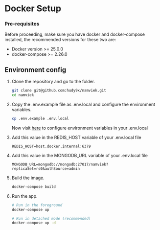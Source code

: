 # Docker Setup

### Pre-requisites

Before proceeding, make sure you have docker and docker-compose installed, the recommended versions for these two are:

- Docker version >= 25.0.0
- docker-compose >= 2.26.0

## Environment config

1. Clone the repository and go to the folder.

   ```bash
   git clone git@github.com:hudy9x/namviek.git
   cd namviek
   ```

2. Copy the .env.example file as .env.local and configure the environment variables.

   ```bash
   cp .env.example .env.local
   ```

   Now visit [here](https://github.com/hudy9x/namviek/blob/main/DOCUMENTS.md#configure-environment-variables) to configure environment variables in your .env.local

3. Add this value in the REDIS_HOST variable of your .env.local file

   ```env
   REDIS_HOST=host.docker.internal:6379
   ```

4. Add this value in the MONGODB_URL variable of your .env.local file

   ```env
   MONGODB_URL=mongodb://mongodb:27017/namviek?replicaSet=rs0&authSource=admin
   ```

5. Build the image.

   ```bash
   docker-compose build
   ```

6. Run the app.

   ```bash
   # Run in the foreground
   docker-compose up

   # Run in detached mode (recommended)
   docker-compose up -d
   ```

